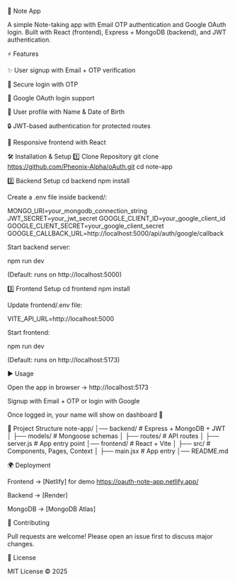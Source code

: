 📒 Note App

A simple Note-taking app with Email OTP authentication and Google OAuth login.
Built with React (frontend), Express + MongoDB (backend), and JWT authentication.

⚡ Features

✨ User signup with Email + OTP verification

🔑 Secure login with OTP

🔗 Google OAuth login support

🎂 User profile with Name & Date of Birth

🔒 JWT-based authentication for protected routes

📱 Responsive frontend with React

🛠️ Installation & Setup
1️⃣ Clone Repository
git clone https://github.com/Pheonix-Alpha/oAuth.git
cd note-app

2️⃣ Backend Setup
cd backend
npm install


Create a .env file inside backend/:

MONGO_URI=your_mongodb_connection_string
JWT_SECRET=your_jwt_secret
GOOGLE_CLIENT_ID=your_google_client_id
GOOGLE_CLIENT_SECRET=your_google_client_secret
GOOGLE_CALLBACK_URL=http://localhost:5000/api/auth/google/callback


Start backend server:

npm run dev


(Default: runs on http://localhost:5000)

3️⃣ Frontend Setup
cd frontend
npm install


Update frontend/.env file:

VITE_API_URL=http://localhost:5000


Start frontend:

npm run dev


(Default: runs on http://localhost:5173)

▶️ Usage

Open the app in browser → http://localhost:5173

Signup with Email + OTP or login with Google

Once logged in, your name will show on dashboard 🎉

📂 Project Structure
note-app/
│── backend/        # Express + MongoDB + JWT
│   ├── models/     # Mongoose schemas
│   ├── routes/     # API routes
│   ├── server.js   # App entry point
│── frontend/       # React + Vite
│   ├── src/        # Components, Pages, Context
│   ├── main.jsx    # App entry
│── README.md

🌍 Deployment

Frontend → [Netlify]    for demo https://oauth-note-app.netlify.app/

Backend → [Render]

MongoDB → [MongoDB Atlas]

🤝 Contributing

Pull requests are welcome! Please open an issue first to discuss major changes.

📜 License

MIT License © 2025
